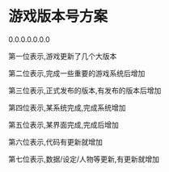 # 游戏版本号方案
0.0.0.0.0.0.0

第一位表示,游戏更新了几个大版本

第二位表示,完成一些重要的游戏系统后增加 

第三位表示,正式发布的版本,有发布的版本后增加 

第四位表示,某系统完成,完成系统增加 

第五位表示,某界面完成,完成后增加 

第六位表示,代码有更新就增加 

第七位表示,数据/设定/人物等更新,有更新就增加
